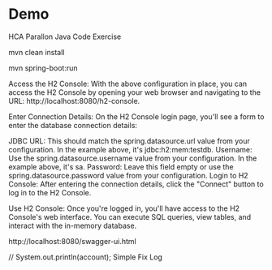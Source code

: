 # Demo
HCA Parallon Java Code Exercise

mvn clean install

mvn spring-boot:run

Access the H2 Console: With the above configuration in place, you can access the H2 Console by opening your web browser and navigating to the URL: http://localhost:8080/h2-console.

Enter Connection Details: On the H2 Console login page, you'll see a form to enter the database connection details:

JDBC URL: This should match the spring.datasource.url value from your configuration. In the example above, it's jdbc:h2:mem:testdb.
Username: Use the spring.datasource.username value from your configuration. In the example above, it's sa.
Password: Leave this field empty or use the spring.datasource.password value from your configuration.
Login to H2 Console: After entering the connection details, click the "Connect" button to log in to the H2 Console.

Use H2 Console: Once you're logged in, you'll have access to the H2 Console's web interface. You can execute SQL queries, view tables, and interact with the in-memory database.

http://localhost:8080/swagger-ui.html

 // System.out.println(account); Simple Fix Log